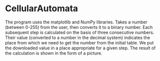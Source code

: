 # CellularAutomata
The program uses the matplotlib and NumPy libraries. Takes a number (between 0-255) from the user, then converts it to a binary number. 
Each subsequent step is calculated on the basis of three consecutive numbers. 
Their value (converted to a number in the decimal system) indicates the place from which we need to get the number from the initial table.
We put the downloaded value in a place appropriate for a given step.
The result of the calculation is shown in the form of a picture.
